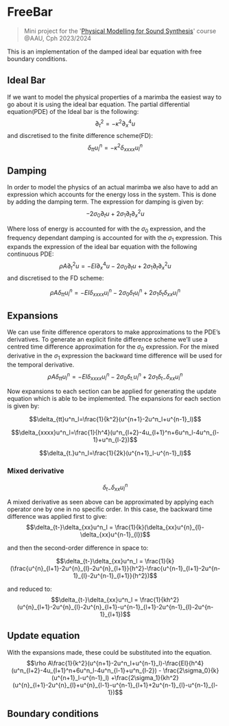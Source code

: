# FreeBar
> Mini project for the '[Physical Modelling for Sound Synthesis](https://moduler.aau.dk/course/2023-2024/MSNSMCM2175)' course @AAU, Cph 2023/2024

This is an implementation of the damped ideal bar equation with free boundary conditions.
## Ideal Bar

If we want to model the physical properties of a marimba the easiest way to go about it is using the ideal bar equation.
The partial differential equation(PDE) of the Ideal bar is the following:
$$\partial^2_t=-\kappa^2\partial^4_xu$$
and discretised to the finite difference scheme(FD):
$$\delta_{tt}u^n_l=-\kappa^2\delta_{xxxx}u^n_l$$

## Damping
In order to model the physics of an actual marimba we also have to add an expression which accounts for the energy loss in the system. 
This is done by adding the damping term. The expression for damping is given by:
$$-2\sigma_0\partial_tu+2\sigma_1\partial_t\partial^2_xu$$

Where loss of energy is accounted for with the $\sigma_0$ expression, and the frequency dependant damping is accounted for with the $\sigma_1$ expression. This expands the expression of the ideal bar equation with the following continuous PDE:
$$\rho A\partial^2_tu=-EI\partial^4_xu-2\sigma_0\partial_tu+2\sigma_1\partial_t\partial^2_x u$$
and discretised to the FD scheme:

$$\rho A \delta_{tt}u^n_l=-EI\delta_{xxxx}u^n_l-2\sigma_0\delta_tu^n_l+2\sigma_1\delta_t\delta_{xx}u^n_l$$

## Expansions
We can use finite difference operators to make approximations to the PDE’s derivatives. 
To generate an explicit finite difference scheme we’ll use a centred time difference approximation for the $\sigma_0$ expression. 
For the mixed derivative in the $\sigma_1$ expression the backward time difference will be used for the temporal
derivative.
$$\rho A\delta_{tt}u^n_l=-EI\delta_{xxxx}u^n_l-2\sigma_0\delta_{t.}u^n_l+2\sigma_1\delta_{t-}\delta_{xx}u^n_l$$

Now expansions to each section can be applied for generating the update equation which is able to be implemented. 
The expansions for each section is given by:

$$\delta_{tt}u^n_l=\frac{1}{k^2}(u^{n+1}-2u^n_l+u^{n-1}_l)$$

$$\delta_{xxxx}u^n_l=\frac{1}{h^4}(u^n_{l+2}-4u_{l+1}^n+6u^n_l-4u^n_{l-1}+u^n_{l-2})$$

$$\delta_{t.}u^n_l=\frac{1}{2k}(u^{n+1}_l-u^{n-1}_l)$$

### Mixed derivative
$$\delta_{t-}\delta_{xx}u^n_l$$

A mixed derivative as seen above can be approximated by applying each operator one by one in no specific order. In this case, the backward time difference was applied first to give:
$$\delta_{t-}\delta_{xx}u^n_l = \frac{1}{k}(\delta_{xx}u^{n}_{l}-\delta_{xx}u^{n-1}_{l})$$

and then the second-order difference in space to:

$$\delta_{t-}\delta_{xx}u^n_l = \frac{1}{k}(\frac{u^{n}_{l+1}-2u^{n}_{l}-2u^{n}_{l+1}}{h^2}-\frac{u^{n-1}_{l+1}-2u^{n-1}_{l}-2u^{n-1}_{l+1}}{h^2})$$

and reduced to:
$$\delta_{t-}\delta_{xx}u^n_l = \frac{1}{kh^2}(u^{n}_{l+1}-2u^{n}_{l}-2u^{n}_{l+1}-u^{n-1}_{l+1}-2u^{n-1}_{l}-2u^{n-1}_{l+1})$$

## Update equation
With the expansions made, these could be substituted into the equation.
$$\rho A\frac{1}{k^2}(u^{n+1}-2u^n_l+u^{n-1}_l)-\frac{EI}{h^4}(u^n_{l+2}-4u_{l+1}^n+6u^n_l-4u^n_{l-1}+u^n_{l-2}) - \frac{2\sigma_0}{k}(u^{n+1}_l-u^{n-1}_l) +\frac{2\sigma_1}{kh^2}(u^{n}_{l+1}-2u^{n}_{l}+u^{n}_{l-1}-u^{n-1}_{l+1}+2u^{n-1}_{l}-u^{n-1}_{l-1})$$




## Boundary conditions
